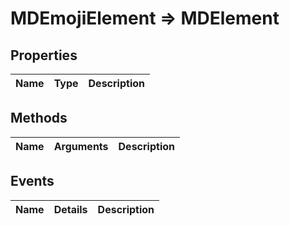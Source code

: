 # MDEmojiElement => MDElement

## Properties
Name | Type | Description
--- | --- | ---

## Methods
Name | Arguments | Description
--- | --- | ---

## Events
Name | Details | Description
--- | --- | ---

